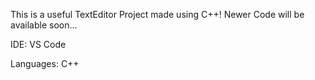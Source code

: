 This is a useful TextEditor Project made using C++!
Newer Code will be available soon...

IDE: VS Code

Languages: C++
